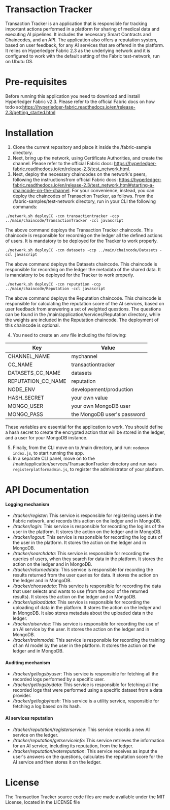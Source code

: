 # Transaction Tracker 

Transaction Tracker is an application that is responsible for tracking important actions performed in a platform for sharing of medical data and executing AI pipelines. It includes the necessary Smart Contracts and Chaincodes, and an API. The application also offers a reputation system, based on user feedback, for any AI services that are offered in the platform. It relies on Hyperledger Fabric 2.3 as the underlying network and it is configured to work with the default setting of the Fabric test-network, run on Ubutu OS.

# Pre-requisites

Before running this application you need to download and install Hyperledger Fabric v2.3. Please refer to the official Fabric docs on how todo so:https://hyperledger-fabric.readthedocs.io/en/release-2.3/getting_started.html

# Installation

1. Clone the current repository and place it inside the /fabric-sample directory. 
2. Next, bring up the network, using Certificate Authorities, and create the channel. Please refer to the official Fabric docs: https://hyperledger-fabric.readthedocs.io/en/release-2.3/test_network.html. 
3. Next, deploy the necessary chaincodes on the network's peers, following the instructionsfrom official Fabric docs: https://hyperledger-fabric.readthedocs.io/en/release-2.3/test_network.html#starting-a-chaincode-on-the-channel. 
For your convenience, instead, you can deploy the chaincodes of Transaction Tracker, as follows.
From the /fabric-samples/test-network directory, run in your CLI the following commands:

`./network.sh deployCC -ccn transactiontracker -ccp ../main/chaincode/TransactionTracker -ccl javascript`

The above command deploys the Transaction Tracker chaincode. This chaincode is responsible for recordnig on the ledger all the defined actions of users. It is mandatory to be deployed for the Tracker to work properly.

`./network.sh deployCC -ccn datasets -ccp ../main/chaincode/Datasets -ccl javascript`

The above command deploys the Datasets chaincode. This chaincode is responsible for recordnig on the ledger the metadata of the shared data. It is mandatory to be deployed for the Tracker to work properly.

`./network.sh deployCC -ccn reputation -ccp ../main/chaincode/Reputation -ccl javascript`

The above command deploys the Reputation chaincode. This chaincode is responsible for calculating the reputation score of the AI services, based on user feedback from answering a set of weighted questions. The questions can be found in the /main/application/services/Reputation directory, while the weights are included in the Reputation chaincode. The deployment of this chaincode is optional.

4. You need to create an .env file including the following:

| Key | Value | 
| --- | ----- |
| CHANNEL_NAME | mychannel |
| CC_NAME | transactiontracker |
| DATASETS_CC_NAME | datasets |
| REPUTATION_CC_NAME | reputation |
| NODE_ENV | developement/production |
| HASH_SECRET | your own value |
| MONGO_USER | your own MongoDB user |
| MONGO_PASS | the MongoDB user's password |

These variables are essential for the application to work. You should define a hash secret to create the encrypted action that will be stored in the ledger, and a user for your MongoDB instance.

5. Finally, from the CLI move on to /main directory, and run: `nodemon index.js`, to start running the app. 
6. In a separate CLI panel, move on to the /main/application/servces/TransactionTracker directory and run `node registerplatformadmin.js`, to register the administrator of your platform.

# API Documentation

#### Logging mechanism 

* */tracker/register*: This service is responsible for registering users in the Fabric network, and records this action on the ledger and in MongoDB.
* */tracker/login*: This service is responsible for recording the log ins of the user in the platform. It stores the action on the ledger and in MongoDB.
* */tracker/logout*: This service is responsible for recording the log outs of the user in the platform. It stores the action on the ledger and in MongoDB.
* */tracker/searchdata*: This service is responsible for recording the queries of users, when they search for data in the platform. It stores the action on the ledger and in MongoDB.
* */tracker/returneddata*: This service is responsible for recording the results returned from the user queries for data. It stores the action on the ledger and in MongoDB.
* */tracker/choosedata*: This service is responsible for recording the data that user selects and wants to use (from the pool of the returned results). It stores the action on the ledger and in MongoDB.
* */tracker/uploaddata*: This service is responsible for recording the uploading of data in the platform. It stores the action on the ledger and in MongoDB. It also stores metadata about the uploaded data n the ledger.
* */tracker/aiservice*: This service is responsible for recording the use of an AI service by the user. It stores the action on the ledger and in MongoDB.
* */tracker/trainmodel*: This service is responsible for recording the training of an AI model by the user in the platform. It stores the action on the ledger and in MongoDB.

#### Auditing mechanism

* */tracker/getlogsbyuser*: This service is responsible for fetching all the recorded logs performed by a specific user.
* */tracker/getlogsbydata*: This service is responsible for fetching all the recorded logs that were performed using a specific dataset from a data provider.
* */tracker/getlogbyhash*: This service is a utility service, responsible for fetching a log based on its hash.

#### AI services reputation

* */tracker/reputation/registerservice*: This service records a new AI service on the ledger.
* */tracker/reputation/getserviceinfo*: This service retrieves the information for an AI service, including its reputation, from the ledger.
* */tracker/reputation/votereputation*: This service receives as input the user's answers on the questions, calculates the reputation score for the AI service and then stores it on the ledger.


# License
The Transaction Tracker source code files are made available under the MIT License, located in the LICENSE file
